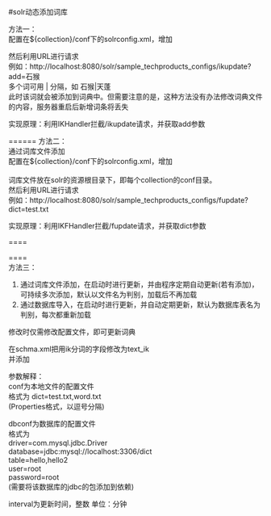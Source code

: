#solr动态添加词库  

方法一：  
配置在${collection}/conf下的solrconfig.xml，增加  
	<requestHandler name="/ikupdate" class="com.ky.analyzer.update.IKHandler">
     	<lst name="defaults">
     	</lst>
  	</requestHandler>
  
然后利用URL进行请求  
例如：http://localhost:8080/solr/sample_techproducts_configs/ikupdate?add=石猴  
多个词可用 | 分隔，如 石猴|天蓬  
此时该词就会被添加到词典中。但需要注意的是，这种方法没有办法修改词典文件的内容，服务器重启后新增词条将丢失  
  
实现原理：利用IKHandler拦截/ikupdate请求，并获取add参数  
  
======
方法二：  
通过词库文件添加  
配置在${collection}/conf下的solrconfig.xml，增加  
	<requestHandler name="/fupdate" class="com.ky.analyzer.update.IKFHandler">
     	<lst name="defaults">
			<str name="dict"></str>
     	</lst>
  	</requestHandler>  
词库文件放在solr的资源根目录下，即每个collection的conf目录。  
然后利用URL进行请求  
例如：http://localhost:8080/solr/sample_techproducts_configs/fupdate?dict=test.txt  
  
实现原理：利用IKFHandler拦截/fupdate请求，并获取dict参数  
  
====
<fieldType name="text_ik" class="solr.TextField">
	<analyzer type="index" isMaxWordLength="false" class="com.ky.analyzer.lucene.IKAnalyzer"/>
	<analyzer type="query" isMaxWordLength="true" class="com.ky.analyzer.lucene.IKAnalyzer"/>
</fieldType>  

====  
方法三：  
1. 通过词库文件添加，在启动时进行更新，并由程序定期自动更新(若有添加)，可持续多次添加，默认以文件名为判别，加载后不再加载  
2. 通过数据库导入，在启动时进行更新，并自动定期更新，默认为数据库表名为判别，每次都重新加载  
   
修改时仅需修改配置文件，即可更新词典  
 
在schma.xml把用ik分词的字段修改为text_ik  
并添加  
<fieldType name="text_ik" class="solr.TextField">
	<analyzer type="index" isMaxWordLength="false" >
		<tokenizer class="com.ky.analyzer.lucene.IKTokenizerFactory" useSmart="false" conf="ik.conf" dbconf="ikdb.conf" interval="1" />
	</analyzer>
	<analyzer type="query" isMaxWordLength="true" >
		<tokenizer class="com.ky.analyzer.lucene.IKTokenizerFactory" useSmart="false" conf="ik.conf" dbconf="ikdb.conf" interval="1"/>
	</analyzer>
</fieldType>

参数解释：  
conf为本地文件的配置文件  
格式为 dict=test.txt,word.txt  
(Properties格式，以逗号分隔)  
  
dbconf为数据库的配置文件  
格式为  
driver=com.mysql.jdbc.Driver  
database=jdbc:mysql://localhost:3306/dict  
table=hello,hello2  
user=root  
password=root  
(需要将该数据库的jdbc的包添加到依赖)  
  
interval为更新时间，整数  单位：分钟  